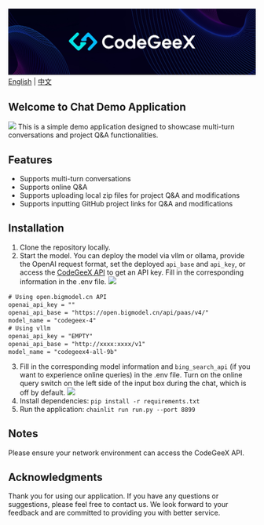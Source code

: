 ![](../resources/logo.jpeg)
[English](./readme.md) | [中文](./readme_zh.md)
## Welcome to Chat Demo Application
![](https://github.com/user-attachments/assets/f2cb6c13-a715-4adf-bf3a-b9ca5ee165df)
This is a simple demo application designed to showcase multi-turn conversations and project Q&A functionalities.

## Features

- Supports multi-turn conversations
- Supports online Q&A
- Supports uploading local zip files for project Q&A and modifications
- Supports inputting GitHub project links for Q&A and modifications

## Installation

1. Clone the repository locally.
2. Start the model. You can deploy the model via vllm or ollama, provide the OpenAI request format, set the deployed `api_base` and `api_key`, or access the [CodeGeeX API](https://open.bigmodel.cn/dev/api#codegeex-4) to get an API key. Fill in the corresponding information in the .env file.
![](https://github.com/user-attachments/assets/6aabc3e4-a930-4853-b511-68b9389fa42f)

```shell
# Using open.bigmodel.cn API
openai_api_key = ""
openai_api_base = "https://open.bigmodel.cn/api/paas/v4/"
model_name = "codegeex-4"
# Using vllm
openai_api_key = "EMPTY"
openai_api_base = "http://xxxx:xxxx/v1"
model_name = "codegeex4-all-9b"
```

3. Fill in the corresponding model information and `bing_search_api` (if you want to experience online queries) in the .env file. Turn on the online query switch on the left side of the input box during the chat, which is off by default.
![](https://github.com/user-attachments/assets/66b7077d-3db5-4add-9f1e-c8f0bd8664c9)
4. Install dependencies: `pip install -r requirements.txt`
5. Run the application: `chainlit run run.py --port 8899`

## Notes

Please ensure your network environment can access the CodeGeeX API.

## Acknowledgments

Thank you for using our application. If you have any questions or suggestions, please feel free to contact us. We look forward to your feedback and are committed to providing you with better service.
